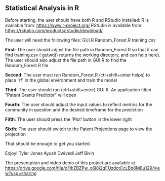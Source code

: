 ## Statistical Analysis in R

Before starting, the user should have both R and RStudio installed:
R is available from: https://www.r-project.org/
RStudio is available from: https://rstudio.com/products/rstudio/download/

The user will need the following files:
GUI.R
Random_Forest.R
training.csv

**First**: The user should adjust the file path in Random_Forest.R so that it can find training.csv ( getwd() returns the working directory, and can help here). The user should also adjust the file path in GUI.R to find the Random_Forest.R file

**Second**: The user must run Random_Forest.R (ctr+shift+enter helps) to place 'rf' in the global environment and train the model

**Third**: The user should run (ctrl+shift+enter) GUI.R. An application titled "Patent Grants Predictor" will open

**Fourth**: The user should adjust the input values to reflect metrics for the community in question and the desired timeframe for the prediction

**Fifth**: The user should press the 'Plot' button in the lower right

**Sixth**: The user should switch to the Patent Projections page to view the projection

That should be enough to get you started.

Enjoy!
Tyler Jones
Ayush Dwivedi
Jeff Bivin

The presentation and video demo of this project are available at https://drive.google.com/file/d/1hZBZPw_o6i8j2qFUzdctCcLBb8M8u129/view?usp=sharing
